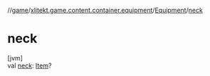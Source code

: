 //[game](../../../index.md)/[xlitekt.game.content.container.equipment](../index.md)/[Equipment](index.md)/[neck](neck.md)

# neck

[jvm]\
val [neck](neck.md): [Item](../../xlitekt.game.content.item/-item/index.md)?
